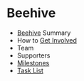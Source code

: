 # Beehive
* [Beehive](https://github.com/BeehiveNGO/Beehive/wiki/Beehive) Summary
* How to [Get Involved](https://github.com/BeehiveNGO/Beehive/wiki/Get-Involved)
* Team
* Supporters
* [Milestones](https://github.com/BeehiveNGO/Beehive/milestones?with_issues=no)
* [Task List](https://github.com/BeehiveNGO/Beehive/blob/master/TaskList.md)
